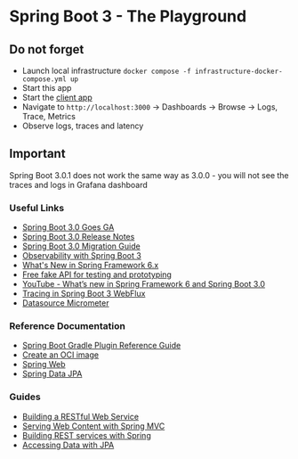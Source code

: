 # Spring Boot 3 - The Playground

## Do not forget
* Launch local infrastructure `docker compose -f infrastructure-docker-compose.yml up`
* Start this app
* Start the [client app](https://github.com/KostyantynPanchenko/spring-boot-3-observability-demo-client)
* Navigate to `http://localhost:3000` -> Dashboards -> Browse -> Logs, Trace, Metrics
* Observe logs, traces and latency

## Important
Spring Boot 3.0.1 does not work the same way as 3.0.0 - you will not see the traces and logs in Grafana dashboard


### Useful Links

* [Spring Boot 3.0 Goes GA](https://spring.io/blog/2022/11/24/spring-boot-3-0-goes-ga)
* [Spring Boot 3.0 Release Notes](https://github.com/spring-projects/spring-boot/wiki/Spring-Boot-3.0-Release-Notes)
* [Spring Boot 3.0 Migration Guide](https://github.com/spring-projects/spring-boot/wiki/Spring-Boot-3.0-Migration-Guide)
* [Observability with Spring Boot 3](https://spring.io/blog/2022/10/12/observability-with-spring-boot-3)
* [What's New in Spring Framework 6.x](https://github.com/spring-projects/spring-framework/wiki/What's-New-in-Spring-Framework-6.x)
* [Free fake API for testing and prototyping](https://jsonplaceholder.typicode.com/)
* [YouTube - What’s new in Spring Framework 6 and Spring Boot 3.0](https://www.youtube.com/watch?v=TR254zh-f3c)
* [Tracing in Spring Boot 3 WebFlux](https://betterprogramming.pub/tracing-in-spring-boot-3-webflux-d432d0c78d3e)
* [Datasource Micrometer](https://github.com/jdbc-observations/datasource-micrometer)

### Reference Documentation

* [Spring Boot Gradle Plugin Reference Guide](https://docs.spring.io/spring-boot/docs/3.0.1/gradle-plugin/reference/html/)
* [Create an OCI image](https://docs.spring.io/spring-boot/docs/3.0.1/gradle-plugin/reference/html/#build-image)
* [Spring Web](https://docs.spring.io/spring-boot/docs/3.0.1/reference/htmlsingle/#web)
* [Spring Data JPA](https://docs.spring.io/spring-boot/docs/3.0.1/reference/htmlsingle/#data.sql.jpa-and-spring-data)

### Guides

* [Building a RESTful Web Service](https://spring.io/guides/gs/rest-service/)
* [Serving Web Content with Spring MVC](https://spring.io/guides/gs/serving-web-content/)
* [Building REST services with Spring](https://spring.io/guides/tutorials/rest/)
* [Accessing Data with JPA](https://spring.io/guides/gs/accessing-data-jpa/)

